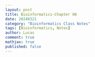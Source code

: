 ```yaml
---
layout: post
title: Bioinformatics-Chapter 06
date: 20240321
category: "Bioinformatics Class Notes"
tags: [Bioinformatics, Notes]
author: Lucas
comment: true
mathjax: true
published: false
---
```


